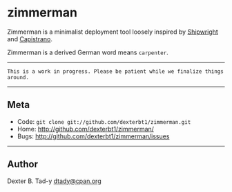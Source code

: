 zimmerman
=========

Zimmerman is a minimalist deployment tool loosely inspired by
[Shipwright](http://search.cpan.org/perldoc?Shipwright) and 
[Capistrano](http://www.capify.org/).

Zimmerman is a derived German word means `carpenter`.

* * * 

    This is a work in progress. Please be patient while we finalize things around.

* * * 

Meta
----

* Code: `git clone git://github.com/dexterbt1/zimmerman.git`
* Home: <http://github.com/dexterbt1/zimmerman/>
* Bugs: <http://github.com/dexterbt1/zimmerman/issues>


* * * 

Author
------

Dexter B. Tad-y <dtady@cpan.org>
